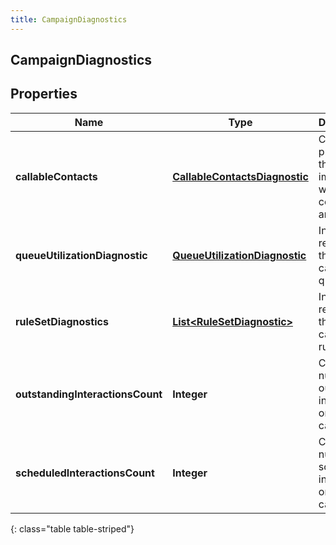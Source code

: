 ```yaml
---
title: CampaignDiagnostics
---
```

## CampaignDiagnostics


## Properties

| Name | Type | Description | Notes |
| ------------ | ------------- | ------------- | ------------- |
| **callableContacts** | <!----><!---->[**CallableContactsDiagnostic**](CallableContactsDiagnostic.html)<!----> | Campaign properties that can impact which contacts are callable |  [optional] |
| **queueUtilizationDiagnostic** | <!----><!---->[**QueueUtilizationDiagnostic**](QueueUtilizationDiagnostic.html)<!----> | Information regarding the campaign's queue |  [optional] |
| **ruleSetDiagnostics** | <!----><!---->[**List&lt;RuleSetDiagnostic&gt;**](RuleSetDiagnostic.html)<!----> | Information regarding the campaign's rule sets |  [optional] |
| **outstandingInteractionsCount** | <!----><!---->**Integer**<!----> | Current number of outstanding interactions on the campaign |  [optional] |
| **scheduledInteractionsCount** | <!----><!---->**Integer**<!----> | Current number of scheduled interactions on the campaign |  [optional] |
{: class="table table-striped"}



